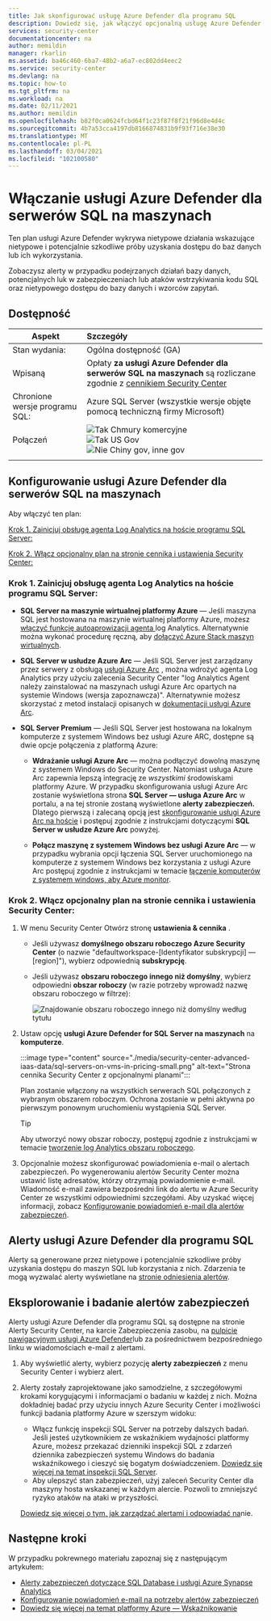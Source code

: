 ```yaml
---
title: Jak skonfigurować usługę Azure Defender dla programu SQL
description: Dowiedz się, jak włączyć opcjonalną usługę Azure Defender dla planu SQL Azure Security Center
services: security-center
documentationcenter: na
author: memildin
manager: rkarlin
ms.assetid: ba46c460-6ba7-48b2-a6a7-ec802dd4eec2
ms.service: security-center
ms.devlang: na
ms.topic: how-to
ms.tgt_pltfrm: na
ms.workload: na
ms.date: 02/11/2021
ms.author: memildin
ms.openlocfilehash: b82f0ca0624fcbd64f1c23f87f8f21f96d8e4d4c
ms.sourcegitcommit: 4b7a53cca4197db8166874831b9f93f716e38e30
ms.translationtype: MT
ms.contentlocale: pl-PL
ms.lasthandoff: 03/04/2021
ms.locfileid: "102100580"
---
```

# <a name="enable-azure-defender-for-sql-servers-on-machines"></a>Włączanie usługi Azure Defender dla serwerów SQL na maszynach 

Ten plan usługi Azure Defender wykrywa nietypowe działania wskazujące nietypowe i potencjalnie szkodliwe próby uzyskania dostępu do baz danych lub ich wykorzystania.

Zobaczysz alerty w przypadku podejrzanych działań bazy danych, potencjalnych luk w zabezpieczeniach lub ataków wstrzykiwania kodu SQL oraz nietypowego dostępu do bazy danych i wzorców zapytań.

## <a name="availability"></a>Dostępność

|Aspekt|Szczegóły|
|----|:----|
|Stan wydania:|Ogólna dostępność (GA)|
|Wpisaną|Opłaty **za usługi Azure Defender dla serwerów SQL na maszynach** są rozliczane zgodnie z [cennikiem Security Center](https://azure.microsoft.com/pricing/details/security-center/)|
|Chronione wersje programu SQL:|Azure SQL Server (wszystkie wersje objęte pomocą techniczną firmy Microsoft)|
|Połączeń|![Tak](./media/icons/yes-icon.png) Chmury komercyjne<br>![Tak](./media/icons/yes-icon.png) US Gov<br>![Nie](./media/icons/no-icon.png) Chiny gov, inne gov|
|||

## <a name="set-up-azure-defender-for-sql-servers-on-machines"></a>Konfigurowanie usługi Azure Defender dla serwerów SQL na maszynach

Aby włączyć ten plan:

[Krok 1. Zainicjuj obsługę agenta Log Analytics na hoście programu SQL Server:](#step-1-provision-the-log-analytics-agent-on-your-sql-servers-host)

[Krok 2. Włącz opcjonalny plan na stronie cennika i ustawienia Security Center:](#step-2-enable-the-optional-plan-in-security-centers-pricing-and-settings-page)


### <a name="step-1-provision-the-log-analytics-agent-on-your-sql-servers-host"></a>Krok 1. Zainicjuj obsługę agenta Log Analytics na hoście programu SQL Server:

- **SQL Server na maszynie wirtualnej platformy Azure** — Jeśli maszyna SQL jest hostowana na maszynie wirtualnej platformy Azure, możesz [włączyć funkcję autoaprowizacji agenta <a name="auto-provision-mma"></a> log Analytics](security-center-enable-data-collection.md#auto-provision-mma). Alternatywnie można wykonać procedurę ręczną, aby [dołączyć Azure Stack maszyn wirtualnych](quickstart-onboard-machines.md#onboard-your-azure-stack-vms).
- **SQL Server w usłudze Azure Arc** — Jeśli SQL Server jest zarządzany przez serwery z obsługą [usługi Azure Arc](../azure-arc/index.yml) , można wdrożyć agenta Log Analytics przy użyciu zalecenia Security Center "log Analytics Agent należy zainstalować na maszynach usługi Azure Arc opartych na systemie Windows (wersja zapoznawcza)". Alternatywnie możesz skorzystać z metod instalacji opisanych w [dokumentacji usługi Azure Arc](../azure-arc/servers/manage-vm-extensions.md).

- **SQL Server Premium** — Jeśli SQL Server jest hostowana na lokalnym komputerze z systemem Windows bez usługi Azure ARC, dostępne są dwie opcje połączenia z platformą Azure:
    
    - **Wdrażanie usługi Azure Arc** — można podłączyć dowolną maszynę z systemem Windows do Security Center. Natomiast usługa Azure Arc zapewnia lepszą integrację ze *wszystkimi* środowiskami platformy Azure. W przypadku skonfigurowania usługi Azure Arc zostanie wyświetlona strona **SQL Server — usługa Azure Arc** w portalu, a na tej stronie zostaną wyświetlone **alerty zabezpieczeń.** Dlatego pierwszą i zalecaną opcją jest [skonfigurowanie usługi Azure Arc na hoście](../azure-arc/servers/onboard-portal.md#install-and-validate-the-agent-on-windows) i postępuj zgodnie z instrukcjami dotyczącymi **SQL Server w usłudze Azure Arc** powyżej.
        
    - **Połącz maszynę z systemem Windows bez usługi Azure Arc** — w przypadku wybrania opcji łączenia SQL Server uruchomionego na komputerze z systemem Windows bez korzystania z usługi Azure Arc postępuj zgodnie z instrukcjami w temacie [łączenie komputerów z systemem windows, aby Azure monitor](../azure-monitor/agents/agent-windows.md).


### <a name="step-2-enable-the-optional-plan-in-security-centers-pricing-and-settings-page"></a>Krok 2. Włącz opcjonalny plan na stronie cennika i ustawienia Security Center:

1. W menu Security Center Otwórz stronę **ustawienia & cennika** .

    - Jeśli używasz **domyślnego obszaru roboczego Azure Security Center** (o nazwie "defaultworkspace-[Identyfikator subskrypcji] — [region]"), wybierz odpowiednią **subskrypcję**.

    - Jeśli używasz **obszaru roboczego innego niż domyślny**, wybierz odpowiedni **obszar roboczy** (w razie potrzeby wprowadź nazwę obszaru roboczego w filtrze):

        ![Znajdowanie obszaru roboczego innego niż domyślny według tytułu](./media/security-center-advanced-iaas-data/pricing-and-settings-workspaces.png)

1. Ustaw opcję **usługi Azure Defender for SQL Server na maszynach** na **komputerze**. 

    :::image type="content" source="./media/security-center-advanced-iaas-data/sql-servers-on-vms-in-pricing-small.png" alt-text="Strona cennika Security Center z opcjonalnymi planami":::

    Plan zostanie włączony na wszystkich serwerach SQL połączonych z wybranym obszarem roboczym. Ochrona zostanie w pełni aktywna po pierwszym ponownym uruchomieniu wystąpienia SQL Server.

    >[!TIP] 
    > Aby utworzyć nowy obszar roboczy, postępuj zgodnie z instrukcjami w temacie [tworzenie log Analytics obszaru roboczego](../azure-monitor/logs/quick-create-workspace.md).


1. Opcjonalnie możesz skonfigurować powiadomienia e-mail o alertach zabezpieczeń. 
    Po wygenerowaniu alertów Security Center można ustawić listę adresatów, którzy otrzymają powiadomienie e-mail. Wiadomość e-mail zawiera bezpośredni link do alertu w Azure Security Center ze wszystkimi odpowiednimi szczegółami. Aby uzyskać więcej informacji, zobacz [Konfigurowanie powiadomień e-mail dla alertów zabezpieczeń](security-center-provide-security-contact-details.md).


## <a name="azure-defender-for-sql-alerts"></a>Alerty usługi Azure Defender dla programu SQL
Alerty są generowane przez nietypowe i potencjalnie szkodliwe próby uzyskania dostępu do maszyn SQL lub korzystania z nich. Zdarzenia te mogą wyzwalać alerty wyświetlane na [stronie odniesienia alertów](alerts-reference.md#alerts-sql-db-and-warehouse).

## <a name="explore-and-investigate-security-alerts"></a>Eksplorowanie i badanie alertów zabezpieczeń

Alerty usługi Azure Defender dla programu SQL są dostępne na stronie Alerty Security Center, na karcie Zabezpieczenia zasobu, na [pulpicie nawigacyjnym usługi Azure Defender](azure-defender-dashboard.md)lub za pośrednictwem bezpośredniego linku w wiadomościach e-mail z alertami.

1. Aby wyświetlić alerty, wybierz pozycję **alerty zabezpieczeń** z menu Security Center i wybierz alert.

1. Alerty zostały zaprojektowane jako samodzielne, z szczegółowymi krokami korygującymi i informacjami o badaniu w każdej z nich. Można dokładniej badać przy użyciu innych Azure Security Center i możliwości funkcji badania platformy Azure w szerszym widoku:

    * Włącz funkcję inspekcji SQL Server na potrzeby dalszych badań. Jeśli jesteś użytkownikiem ze wskaźnikiem wydajności platformy Azure, możesz przekazać dzienniki inspekcji SQL z zdarzeń dziennika zabezpieczeń systemu Windows do badania wskaźnikowego i cieszyć się bogatym doświadczeniem. [Dowiedz się więcej na temat inspekcji SQL Server](/sql/relational-databases/security/auditing/create-a-server-audit-and-server-audit-specification?preserve-view=true&view=sql-server-ver15).
    * Aby ulepszyć stan zabezpieczeń, użyj zaleceń Security Center dla maszyny hosta wskazanej w każdym alercie. Pozwoli to zmniejszyć ryzyko ataków na ataki w przyszłości. 

    [Dowiedz się więcej o tym, jak zarządzać alertami i odpowiadać na](security-center-managing-and-responding-alerts.md)nie.


## <a name="next-steps"></a>Następne kroki

W przypadku pokrewnego materiału zapoznaj się z następującym artykułem:

- [Alerty zabezpieczeń dotyczące SQL Database i usługi Azure Synapse Analytics](alerts-reference.md#alerts-sql-db-and-warehouse)
- [Konfigurowanie powiadomień e-mail na potrzeby alertów zabezpieczeń](security-center-provide-security-contact-details.md)
- [Dowiedz się więcej na temat platformy Azure — Wskaźnikowanie](../sentinel/index.yml)